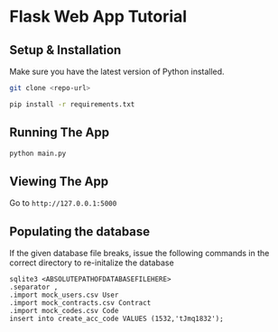# Flask Web App Tutorial

## Setup & Installation

Make sure you have the latest version of Python installed.

```bash
git clone <repo-url>
```

```bash
pip install -r requirements.txt
```

## Running The App

```bash
python main.py
```

## Viewing The App

Go to `http://127.0.0.1:5000`


## Populating the database

If the given database file breaks, issue the following commands in the correct directory to re-initalize the database

```
sqlite3 <ABSOLUTEPATHOFDATABASEFILEHERE>
.separator , 
.import mock_users.csv User
.import mock_contracts.csv Contract
.import mock_codes.csv Code 
insert into create_acc_code VALUES (1532,'tJmq1832');
```
